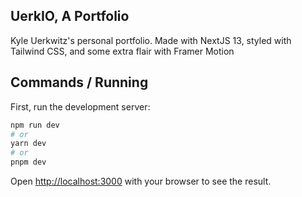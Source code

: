 ## UerkIO, A Portfolio

Kyle Uerkwitz's personal portfolio. Made with NextJS 13, styled with Tailwind CSS, and some extra flair with Framer Motion

## Commands / Running

First, run the development server:

```bash
npm run dev
# or
yarn dev
# or
pnpm dev
```

Open [http://localhost:3000](http://localhost:3000) with your browser to see the result.
